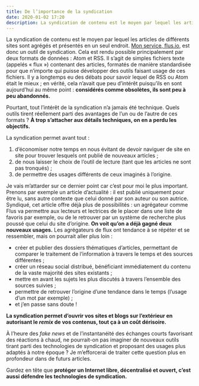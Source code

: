 ```yaml
---
title: De l’importance de la syndication
date: 2020-01-02 17:20
description: La syndication de contenu est le moyen par lequel les articles de différents sites sont agrégés et présentés en un seul endroit. Il s’agit de simples fichiers texte contenant des articles, formatés de manière standardisée pour que n’importe qui puisse développer des outils faisant usage de ces fichiers.
---
```


La syndication de contenu est le moyen par lequel les articles de différents
sites sont agrégés et présentés en un seul endroit. [Mon service, flus.io](https://flus.io),
est donc un outil de syndication. Cela est rendu possible principalement par
deux formats de données : Atom et <abbr>RSS</abbr>. Il s’agit de simples
fichiers texte (appelés « flux ») contenant des articles, formatés de manière
standardisée pour que n’importe qui puisse développer des outils faisant usage
de ces fichiers. Il y a longtemps eu des débats pour savoir lequel de
<abbr>RSS</abbr> ou Atom était le mieux ; en vérité, cela n’avait que peu
d’intérêt puisqu’ils en sont aujourd’hui au même point : **considérés comme
obsolètes, ils sont peu à peu abandonnés.**

Pourtant, tout l’intérêt de la syndication n’a jamais été technique. Quels
outils tirent réellement parti des avantages de l’un ou de l’autre de ces
formats ? **À trop s’attacher aux détails techniques, on en a perdu les
objectifs.**

La syndication permet avant tout :

1. d’économiser notre temps en nous évitant de devoir naviguer de site en site
   pour trouver lesquels ont publié de nouveaux articles ;
2. de nous laisser le choix de l’outil de lecture (tant que les articles ne
   sont pas tronqués) ;
3. de permettre des usages différents de ceux imaginés à l’origine.

Je vais m’attarder sur ce dernier point car c’est pour moi le plus important.
Prenons par exemple un article d’actualité : il est publié uniquement pour être
lu, sans autre contexte que celui donné par son auteur ou son autrice.
Syndiqué, cet article offre déjà plus de possibilités : un agrégateur comme
Flus va permettre aux lecteurs et lectrices de le placer dans une liste de
favoris par exemple, ou de le retrouver par un système de recherche plus poussé
que celui du site d’origine. **On voit qu’on a déjà gagné deux nouveaux
usages.** Les agrégateurs de flux ont tendance à se répéter et se ressembler,
mais on pourrait aller plus loin :

- créer et publier des dossiers thématiques d’articles, permettant de comparer
  le traitement de l’information à travers le temps et des sources
  différentes ;
- créer un réseau social distribué, bénéficiant immédiatement du contenu de la
  vaste majorité des sites existants ;
- mettre en avant les sujets les plus discutés à travers l’ensemble des
  sources suivies ;
- permettre de retrouver l’origine d’une tendance dans le temps (l’usage d’un
  mot par exemple) ;
- et j’en passe sans doute !

**La syndication permet d’ouvrir vos sites et blogs sur l’extérieur en
autorisant le _remix_ de vos contenus, tout ça à un coût dérisoire.**

À l’heure des <em lang="en">fake news</em> et de l’instantanéité des échanges
courts favorisant des réactions à chaud, ne pourrait-on pas imaginer de
nouveaux outils tirant parti des technologies de syndication et proposant des
usages plus adaptés à notre époque ? Je m’efforcerai de traiter cette question
plus en profondeur dans de futurs articles.

Gardez en tête que **protéger un Internet libre, décentralisé et ouvert, c’est
aussi défendre les technologies de syndication.**

